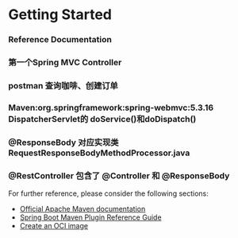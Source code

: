 # Getting Started

### Reference Documentation
### 第一个Spring MVC Controller
### postman 查询咖啡、创建订单
### Maven:org.springframework:spring-webmvc:5.3.16 DispatcherServlet的 doService()和doDispatch()
### @ResponseBody 对应实现类 RequestResponseBodyMethodProcessor.java
### @RestController 包含了 @Controller 和 @ResponseBody

For further reference, please consider the following sections:

* [Official Apache Maven documentation](https://maven.apache.org/guides/index.html)
* [Spring Boot Maven Plugin Reference Guide](https://docs.spring.io/spring-boot/docs/2.6.4/maven-plugin/reference/html/)
* [Create an OCI image](https://docs.spring.io/spring-boot/docs/2.6.4/maven-plugin/reference/html/#build-image)

